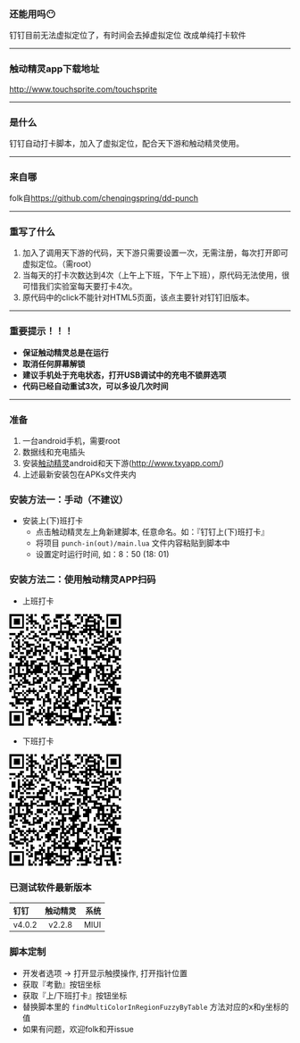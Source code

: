 ### 还能用吗:no_mouth:

钉钉目前无法虚拟定位了，有时间会去掉虚拟定位
改成单纯打卡软件

---

### 触动精灵app下载地址

<http://www.touchsprite.com/touchsprite>

---

### 是什么


钉钉自动打卡脚本，加入了虚拟定位，配合天下游和触动精灵使用。

---
### 来自哪

folk自<https://github.com/chenqingspring/dd-punch>

---
### 重写了什么


1. 加入了调用天下游的代码，天下游只需要设置一次，无需注册，每次打开即可虚拟定位。（需root）
1. 当每天的打卡次数达到4次（上午上下班，下午上下班），原代码无法使用，很可惜我们实验室每天要打卡4次。
1. 原代码中的click不能针对HTML5页面，该点主要针对钉钉旧版本。

---
### 重要提示！！！


* **保证触动精灵总是在运行** 
* **取消任何屏幕解锁**
* **建议手机处于充电状态，打开USB调试中的充电不锁屏选项**
* **代码已经自动重试3次，可以多设几次时间**

---

### 准备
1. 一台android手机，需要root
2. 数据线和充电插头
3. 安装[触动精灵](http://www.touchsprite.com/)android和天下游(http://www.txyapp.com/)
4. 上述最新安装包在APKs文件夹内
    
### 安装方法一：手动（不建议）

* 安装上(下)班打卡
	* 点击触动精灵左上角新建脚本, 任意命名。如：『钉钉上(下)班打卡』
	* 将项目 `punch-in(out)/main.lua` 文件内容粘贴到脚本中
	* 设置定时运行时间, 如：8：50 (18: 01)
	
### 安装方法二：使用触动精灵APP扫码

* 上班打卡

![上班打卡二维码](./punch-in/qrcode.png )

* 下班打卡

![下班打卡二维码](./punch-out/qrcode.png)



### 已测试软件最新版本

| 钉钉  | 触动精灵 | 系统 |
|:------------- |:---------------:| -------------:|
| v4.0.2       | v2.2.8 |         MIUI |



### 脚本定制

* 开发者选项 -> 打开显示触摸操作, 打开指针位置
* 获取『考勤』按钮坐标
* 获取『上/下班打卡』按钮坐标
* 替换脚本里的 `findMultiColorInRegionFuzzyByTable` 方法对应的x和y坐标的值
* 如果有问题，欢迎folk和开issue
